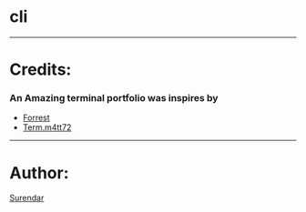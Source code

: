 # cli
---
# Credits:
### An Amazing terminal portfolio was inspires by 

- [Forrest](https://fkcodes.com/)
- [Term.m4tt72](https://term.m4tt72.com/)

---

# Author:
[Surendar](https://cli-anonexploiter.netlify.app/)

